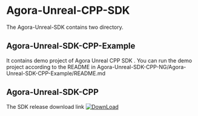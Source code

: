 
# Agora-Unreal-CPP-SDK

The Agora-Unreal-SDK contains two directory.


## Agora-Unreal-SDK-CPP-Example

It contains demo project of Agora Unreal CPP SDK . You can run the demo project according to the README in Agora-Unreal-SDK-CPP-NG/Agora-Unreal-SDK-CPP-Example/README.md

## Agora-Unreal-SDK-CPP

The SDK release download link
[![DownLoad](https://img.shields.io/badge/Download-4.0.0-000?style=for-the-badge&logo=ko-fi&logoColor=white)](https://www.baidu.com/)


## 

